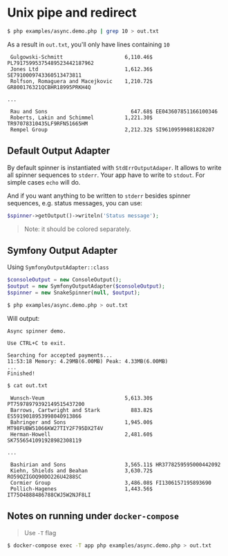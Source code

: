 # Unix pipe and redirect

```bash
$ php examples/async.demo.php | grep 10 > out.txt
```
As a result in `out.txt`, you'll only have lines containing `10`
```text
 Gulgowski-Schmitt                    6,110.46$ PL79175995375489523442187962 
 Jones Ltd                            1,612.36$ SE7910009743360513473811 
 Rolfson, Romaguera and Macejkovic    1,210.72$ GR800176321QCBHR18995PRKH4Q 

...

 Rau and Sons                           647.68$ EE043607851166100346 
 Roberts, Lakin and Schimmel          1,221.30$ TR97078310435LF9RFN51665HM 
 Rempel Group                         2,212.32$ SI96109599881828207 
```

## Default Output Adapter

By default spinner is instantiated with `StdErrOutputAdaper`. It allows to write all spinner sequences to `stderr`. Your app have to write to `stdout`. For simple cases `echo` will do.

And if you want anything to be written to `stderr` besides spinner sequences, e.g. status messages, you can use:
```php
$spinner->getOutput()->writeln('Status message');
```
> Note: it should be colored separately.
 
## Symfony Output Adapter

Using `SymfonyOutputAdapter::class`

```php
$consoleOutput = new ConsoleOutput();
$output = new SymfonyOutputAdapter($consoleOutput);
$spinner = new SnakeSpinner(null, $output);
```

```bash
$ php examples/async.demo.php > out.txt
```
Will output:
```text
Async spinner demo.

Use CTRL+C to exit.

Searching for accepted payments...
11:53:18 Memory: 4.29MB(6.00MB) Peak: 4.33MB(6.00MB)
...
Finished!
```

```bash
$ cat out.txt
```

```text
 Wunsch-Veum                          5,613.30$ PT75978979392149515437200 
 Barrows, Cartwright and Stark          883.82$ ES5919018953998040913866 
 Bahringer and Sons                   1,945.00$ MT98FUBW51066KW27TIY2F795DX2T4V 
 Herman-Howell                        2,481.60$ SK7556541091928982308119 

...

 Bashirian and Sons                   3,565.11$ HR3778259595000442092 
 Kiehn, Shields and Beahan            3,630.72$ RO59QZIGOQ90DO226U4288SC 
 Cormier Group                        3,486.08$ FI1306157195893690 
 Pollich-Hagenes                      1,443.56$ IT75O4888486788CWJ5W2NJF8LI 
```

## Notes on running under `docker-compose`

> Use `-T` flag

```bash
$ docker-compose exec -T app php examples/async.demo.php > out.txt
```